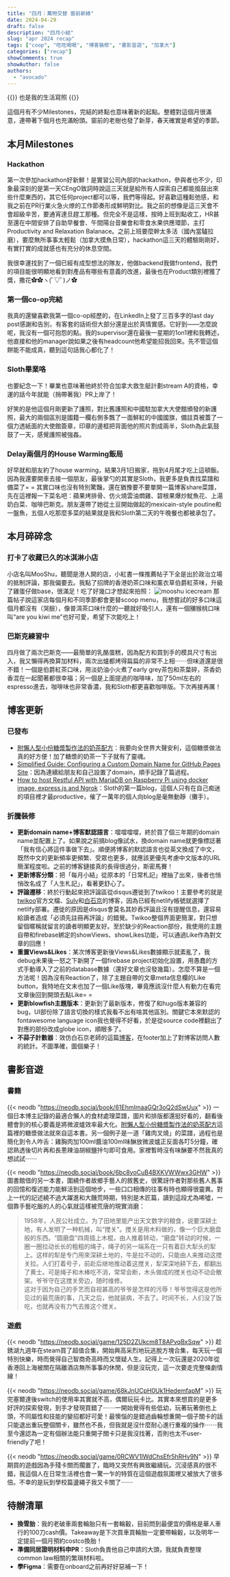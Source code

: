 ```yaml
---
title: "四月｜萬物交替 窗前新綠"
date: 2024-04-29
draft: false
description: "四月小結"
slug: "apr 2024 recap"
tags: ["coop", "吃吃喝喝", "博客裝修", "書影音遊", "加拿大"]
categories: ["recap"]
showComments: true
showAuthor: false
authors:
  - "avocado"
---
```

{{<lead>}}
也是我的生活寫照
{{</lead>}}

這個月有不少Milestones，完結的終點也意味著新的起點。整體對這個月很滿意，連帶著下個月也充滿盼頭。窗前的老樹也發了新芽，春天確實是希望的季節。
## 本月Milestones
### Hackathon
第一次參加hackathon好新鮮！是實習公司內部的hackathon，參與者也不少，印象最深刻的是第一天CEngO致詞時說這三天就是給所有人探索自己都能搗鼓出來些什麼東西的，其它任何project都可以等，我們等得起。好喜歡這種鬆弛感，和我之前在PR行業火急火燎的工作節奏形成鮮明對比。我之前的想像是這三天會不會超級辛苦，要通宵達旦趕工那種。但完全不是這樣，按時上班到點收工，HR甚至還在中間安排了自助早餐會、午間陽台音樂會和零食水果供應環節，主打Productivity and Relaxation Balanace。之前上班要麼幹太多活（國內當驢拉磨），要麼無所事事太輕鬆（加拿大摸魚日常），hackathon這三天的體驗剛剛好，有實打實的成就感也有充分的休息空間。

我很幸運找到了一個已經有成型想法的隊友，他做backend我做frontend，我們的項目能很明顯地看到對產品有哪些有意義的改進，最後也在Product類別裡獲了獎，撒花✿✿ヽ(ﾟ▽ﾟ)ノ✿
### 第一個co-op完結
我真的還蠻喜歡我第一個co-op經歷的，在LinkedIn上發了三百多字的last day post感謝和告別，有客套的話術但大部分還是出於真情實感。它好到——怎麼說呢，我沒有一個可抱怨的點。我的supervisor還在最後一星期的1on1裡和我轉述，他直接和他的manager說如果之後有headcount他希望能招我回來。先不管這個餅能不能成真，聽到這句話我心都化了！
### Sloth畢業咯
也要紀念一下！畢業也意味著他終於符合加拿大救生艇計劃stream A的資格，幸運的話今年就能（捎帶著我）PR上岸了！

好笑的是他這個月剛更新了護照，對比舊護照和中國駐加拿大大使館頒發的新護照，最大的兩個區別是國籍一欄右側多飄了一面鮮紅的中國國旗，備註頁被蓋了一個力透紙面的大使館簽章，印章的邊框把背面他的照片割成兩半，Sloth為此氣鼓鼓了一天，感覺護照被強姦。
### Delay兩個月的House Warming飯局
好早就和朋友約了house warming，結果3月1日搬家，拖到4月尾才吃上這頓飯。因為我還要開車去接一個朋友，最後掌勺的其實是Sloth，我更多是負責找菜譜和備菜了= = 其實口味也沒有特別驚豔，還在猶豫要不要單開一篇博客share菜譜，先在這裡報一下菜名吧：蘋果烤排骨、仿火燒雲油燜雞、碧根果爆炒魷魚花、上湯奶白菜、咖啡巴斯克。朋友還帶了她從土豆開始做起的mexicain-style poutine和一盤魚，五個人吃那麼多菜的結果就是我和Sloth第二天的午晚餐也都被承包了。
## 本月碎碎念
### 打卡了收藏已久的冰淇淋小店
小店名叫MooShu，聽聞是港人開的店，小紅書一條推薦帖子下全是出於政治立場的抵制評論，那我偏要去。我點了招牌的香港奶茶口味和薰衣草伯爵紅茶味，升級了雞蛋仔做base，很滿足！吃了好幾口才想起來拍照：
![mooshu icecream](icecream.jpg)
那篇帖子說這家店每個月和不同季節都會更替scoop menu，我想嘗試的好多口味這個月都沒有（哭臉），像普洱茶口味什麼的一聽就好吸引人，還有一個獼猴桃口味叫“are you kiwi me”也好可愛，希望下次能吃上！
### 巴斯克練習中
四月做了兩次巴斯克——最簡單的乳酪蛋糕，因為配方和買到手的模具尺寸有出入，我又懶得再換算加材料，兩次出爐都烤得扁扁的非常不上相⋯⋯但味道還是很不錯！一個是伯爵紅茶口味，用淡奶油小火煮了early grey茶包和茶葉碎，茶香奶香混在一起聞著都很幸福；另一個是上面提過的咖啡味，加了50ml左右的espresso進去，咖啡味也非常香濃，我和Sloth都更喜歡咖啡版。下次再接再厲！
## 博客更新
### 已發布
- [附懶人型小份糖漿製作法的奶茶配方](https://www.gigigatgat.ca/posts/homemade-milktea/)：我要向全世界大聲安利，這個糖漿做法真的好方便！加了糖漿的奶茶一下子就有了靈魂。
- [Simplified Guide: Configuring a Custom Domain Name for GitHub Pages Site](https://www.gigigatgat.ca/posts/custom-domain-name/)：因為連續給朋友和自己設置了domain，順手記錄了篇過程。
- [How to host Restful API with MariaDB on Raspberry Pi using docker image, express.js and Ngrok](https://www.gigigatgat.ca/posts/host-restful-api-with-docker/)：Sloth的第一篇blog，這個人只有在自己痴迷的項目裡才最productive，催了一萬年的個人向blog是毫無動靜（攤手）。
### 折騰裝修
- **更新domain name+博客默認語言**：噹噹噹噹，終於買了個三年期的domain name並配置上了。如果說之前搞blog像試水，換domain name就更像標誌著「我有信心將這件事做下去」。順便將博客的默認語言也從英文換成了中文，既然中文的更新頻率更頻繁、受眾也更多，就應該更優先考慮中文版本的URL簡潔程度啦。之前的博客鏈接真的長得很過分，斯密馬賽！
- **更新博客分類**：把「每月小結」從原本的「日常札記」裡抽了出來，後者也悄悄改名成了「人生札記」，看著更舒心了。
- **評論遷移**：終於行動起來把評論區從disqus遷徙到了twikoo！主要參考的就是[twikoo](https://twikoo.js.org/)官方文檔、[Sulv](https://www.sulvblog.cn/posts/blog/hugo_twikoo/)和[白石京](https://thirdshire.com/twikoo-tutorial/)的博客，因為已經有netlify帳號就選擇了netlify部署。遷徙的原因是disqus會莫名其妙吞評論且沒有提醒信息，還容易給讀者造成「必須先註冊再評論」的錯覺。Twikoo整個界面更簡潔，對只想留個暱稱就留言的讀者明顯更友好。至於缺少的Reaction部份，我使用的主題自帶和firebase綁定的showViews、showLikes功能，可以通過Like作為對文章的回應！
- **重置Views&Likes**：某次博客更新後Views&Likes數據顯示就紊亂了，我debug未果後一怒之下新開了一個firebase project初始化設置，用愚蠢的方式手動導入了之前的database數據（還好文章也沒發幾篇）。怎麼不算是一個方法呢！因為沒有Reaction了，除了主題自帶的文章meta信息欄的Like button，我特地在文末也加了一個Like版塊，畢竟應該沒什麼人有動力在看完文章後回到開頭去點Like= =
- **更新blowfish主題版本**：更新到了最新版本，修復了和hugo版本兼容的bug，UI部份除了語言切換的樣式我看不出有啥其他區別。關鍵它本來默認的fontawesome language icon我也覺得不好看，於是從source code裡翻出了對應的部份改成globe icon，順眼多了。
- **不蒜子計數器**：效仿白石京老師的這篇[博客](https://thirdshire.com/hugo-stack-renovation-part-two/#%E7%94%A8%E4%B8%8D%E8%92%9C%E5%AD%90%E6%98%BE%E7%A4%BA%E7%BD%91%E7%AB%99%E6%80%BB%E8%AE%BF%E9%97%AE%E9%87%8F%E5%92%8C%E6%80%BB%E8%AE%BF%E9%97%AE%E6%95%B0%E5%B9%B6%E5%88%9D%E5%A7%8B%E5%8C%96)，在footer加上了對博客訪問人數的統計。不圖準確，圖個樂子！
## 書影音遊
### 書籍
{{< neodb "https://neodb.social/book/61EhmImaaGQr3oQ2dSwUux" >}}
一個日本博主記錄的最適合懶人的食材處理菜譜，圖片和排版都還挺好看的，翻看後體會到的核心要義是將微波爐效率最大化。[附懶人型小份糖漿製作法的奶茶配方](https://www.gigigatgat.ca/posts/homemade-milktea/)這篇裡的糖漿做法就來自這本書。另一個例子是一道「雞肉叉燒」的菜譜，過程也是簡化到令人咋舌：雞胸肉加100ml醬油100ml味醂放微波爐正反面各叮5分鐘，確認熟透後切片再和長蔥辣油胡椒鹽拌勻即可食用。家裡暫時沒有味醂要不然我真的想試試⋯⋯

{{< neodb "https://neodb.social/book/6bc8yoCuB4BXKVWWwx3GHW" >}}
圖書館借的另一本書，圍繞作者故鄉手藝人的敘舊史，很驚訝作者對那些舊人舊事的回憶和復述能力能鮮活到這個地步，一些口口相傳的往事有時也顯得很靈異。對上一代的記述繞不過大躍進和大饑荒時期，特別是木匠篇，讀到這段尤為唏噓，一個靠手藝吃飯的人的心氣就這樣被荒唐的現實消磨：

> 1958年，人民公社成立。为了田地里能产出天文数字的粮食，说要深耕土地，有人发明了一种机械，叫“搅关”。搅关是用木料做的，像一个巨大磨盘般的东西。“圆磨盘”四周插上木棍，由人推着转动，“磨盘”转动的时候，一圈一圈拉动长长的粗粗的绳子，绳子的另一端系在一只有着巨大犁头的犁上。这样的犁是专门用來深耕土地的，牛是拉不动的，只能由人来推动这搅关拉。人们打着号子，前赴后继地推动着这搅关，犁深深地耕下去，都翻出了黄士。可是绳子和木棒吃不消，常常会断，木头做成的搅关也动不动会散架。爷爷守在这搅关旁边，随时维修。<br>这对于因为自己的手艺而自视甚高的爷爷是怎样的污辱！爷爷觉得这是他所见过的最荒唐的事，几天之后，他就装病，不去了。时间不长，人们没了饭吃，也就再没有力气去推这个搅关。

### 遊戲
{{< neodb "https://neodb.social/game/125D2ZUkcm8T8APvqBxSqw" >}}
趁銹湖九週年在steam買了超值合集，開始興高采烈地玩逃脫方塊合集，每天玩一個特別快樂，時而覺得自己智商奇高時而又懷疑人生。記得上一次玩還是2020年從香港回上海被關在隔離酒店無所事事的休閒，但是沒玩完，這一次要走完整條劇情線！

{{< neodb "https://neodb.social/game/68kJnUCpH0Uk1HedemfapM" >}}
玩完塞爾達後switch的使用率其實就不高，偶爾玩玩卡比。其實本來想買的是更多好評的探索發現，到手才發現買錯了⋯⋯一開始覺得有些低幼，玩著玩著倒也上頭，不同屬性和技能的變招都好可愛！最懊惱的是錯過齒輪想重開一個子關卡的話只能退出重玩整個關卡，雖然也不長，但我就是沒什麼耐心進行重複的操作⋯⋯我至今還認為一定有個辦法能只重開子關卡只是我沒找著，否則也太不user-friendly了吧！

{{< neodb "https://neodb.social/game/0RCWV1lWdChsEfr5hRHv9N" >}}
早期買的遊戲因為手殘卡關而擱置了，臨時又突然有興致繼續玩。沉浸感真的很不錯，我這個人在日常生活裡也會一驚一乍的特質在這個遊戲氛圍裡又被放大了很多倍。不幸的是玩到學校篇盪繩子我又卡關了⋯⋯
## 待辦清單
- **換雪胎**：我的老破車兩套輪胎只有一套輪轂，目前問到最便宜的價格是華人車行的100刀cash價。Takeaway是下次買車買輪胎一定要帶輪轂，以及明年一定提前一個月預約costco換胎！
- **準備同居證明材料申PR**：Sloth負責他自己申請的大頭，我就負責整理common law相關的繁瑣材料啦。
- **學Figma**：需要在onboard之前再好好惡補一下！
